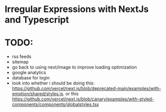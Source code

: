 # Irregular Expressions with NextJs and Typescript

# TODO:
- rss feeds
- sitemap
- go back to using next/image to improve loading optimization
- google analytics
- database for login
- look into whether i should be doing this: https://github.com/vercel/next.js/blob/deprecated-main/examples/with-emotion/shared/styles.js.   or this https://github.com/vercel/next.js/blob/canary/examples/with-styled-components/components/globalstyles.tsx